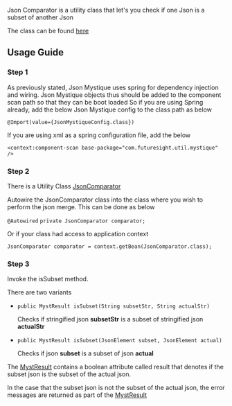 Json Comparator is a utility class that let's you check if one Json is a subset of another Json

The class can be found [here](https://github.com/balajeetm/json-mystique/blob/master/src/main/java/com/futuresight/util/mystique/lever/JsonComparator.java)

## Usage Guide

### Step 1
As previously stated, Json Mystique uses spring for dependency injection and wiring.
Json Mystique objects thus should be added to the component scan path so that they can be boot loaded
So if you are using Spring already, add the below Json Mystique config to the class path as below

`@Import(value={JsonMystiqueConfig.class})`

If you are using xml as a spring configuration file, add the below

`<context:component-scan base-package="com.futuresight.util.mystique" />`

### Step 2
There is a Utility Class [JsonComparator](https://github.com/balajeetm/json-mystique/blob/master/src/main/java/com/futuresight/util/mystique/lever/JsonComparator.java)

Autowire the JsonComparator class into the class where you wish to perform the json merge. This can be done as below

`@Autowired`
`private JsonComparator comparator;`

Or if your class had access to application context

`JsonComparator comparator = context.getBean(JsonComparator.class);`

### Step 3
Invoke the isSubset method.

There are two variants
 * `public MystResult isSubset(String subsetStr, String actualStr)`

   Checks if stringified json **subsetStr** is a subset of stringified json **actualStr**

 * `public MystResult isSubset(JsonElement subset, JsonElement actual)`

   Checks if json **subset** is a subset of json **actual**

The [MystResult](https://github.com/balajeetm/json-mystique/blob/master/src/main/java/com/futuresight/util/mystique/lever/MystResult.java) contains a boolean attribute called result that denotes if the subset json is the subset of the actual json.

In the case that the subset json is not the subset of the actual json, the error messages are returned as part of the [MystResult](https://github.com/balajeetm/json-mystique/blob/master/src/main/java/com/futuresight/util/mystique/lever/MystResult.java)